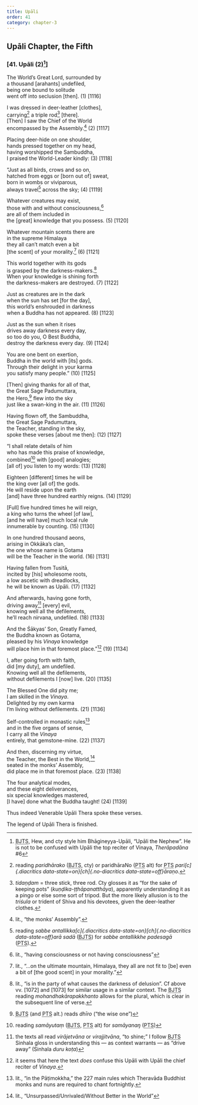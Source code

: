 ```yaml
---
title: Upāli
order: 41
category: chapter-3
---
```


## Upāli Chapter, the Fifth

### \[41. Upāli (2)[^1]\]

The World’s Great Lord, surrounded by  
a thousand \[arahants\] undefiled,  
being one bound to solitude  
went off into seclusion \[then\]. (1) \[1116\]

I was dressed in deer-leather \[clothes\],  
carrying[^2] a triple rod[^3] \[there\].  
\[Then\] I saw the Chief of the World  
encompassed by the Assembly.[^4] (2) \[1117\]

Placing deer-hide on one shoulder,  
hands pressed together on my head,  
having worshipped the Sambuddha,  
I praised the World-Leader kindly: (3) \[1118\]

“Just as all birds, crows and so on,  
hatched from eggs or \[born out of\] sweat,  
born in wombs or viviparous,  
always travel[^5] across the sky; (4) \[1119\]

Whatever creatures may exist,  
those with and without consciousness,[^6]  
are all of them included in  
the \[great\] knowledge that you possess. (5) \[1120\]

Whatever mountain scents there are  
in the supreme Himalaya  
they all can’t match even a bit  
\[the scent\] of your morality.[^7] (6) \[1121\]

This world together with its gods  
is grasped by the darkness-makers.[^8]  
When your knowledge is shining forth  
the darkness-makers are destroyed. (7) \[1122\]

Just as creatures are in the dark  
when the sun has set \[for the day\],  
this world’s enshrouded in darkness  
when a Buddha has not appeared. (8) \[1123\]

Just as the sun when it rises  
drives away darkness every day,  
so too do you, O Best Buddha,  
destroy the darkness every day. (9) \[1124\]

You are one bent on exertion,  
Buddha in the world with \[its\] gods.  
Through their delight in your karma  
you satisfy many people.” (10) \[1125\]

\[Then\] giving thanks for all of that,  
the Great Sage Padumuttara,  
the Hero,[^9] flew into the sky  
just like a swan-king in the air. (11) \[1126\]

Having flown off, the Sambuddha,  
the Great Sage Padumuttara,  
the Teacher, standing in the sky,  
spoke these verses \[about me then\]: (12) \[1127\]

“I shall relate details of him  
who has made this praise of knowledge,  
combined[^10] with \[good\] analogies;  
\[all of\] you listen to my words: (13) \[1128\]

Eighteen \[different\] times he will be  
the king over \[all of\] the gods.  
He will reside upon the earth  
\[and\] have three hundred earthly reigns. (14) \[1129\]

\[Full\] five hundred times he will reign,  
a king who turns the wheel \[of law\],  
\[and he will have\] much local rule  
innumerable by counting. (15) \[1130\]

In one hundred thousand aeons,  
arising in Okkāka’s clan,  
the one whose name is Gotama  
will be the Teacher in the world. (16) \[1131\]

Having fallen from Tusitā,  
incited by \[his\] wholesome roots,  
a low ascetic with dreadlocks,  
he will be known as Upāli. (17) \[1132\]

And afterwards, having gone forth,  
driving away[^11] \[every\] evil,  
knowing well all the defilements,  
he’ll reach nirvana, undefiled. (18) \[1133\]

And the Śākyas’ Son, Greatly Famed,  
the Buddha known as Gotama,  
pleased by his *Vinaya* knowledge  
will place him in that foremost place.”[^12] (19) \[1134\]

I, after going forth with faith,  
did \[my duty\], am undefiled.  
Knowing well all the defilements,  
without defilements I \[now\] live. (20) \[1135\]

The Blessed One did pity me;  
I am skilled in the *Vinaya*.  
Delighted by my own karma  
I’m living without defilements. (21) \[1136\]

Self-controlled in monastic rules[^13]  
and in the five organs of sense,  
I carry all the *Vinaya*  
entirely, that gemstone-mine. (22) \[1137\]

And then, discerning my virtue,  
the Teacher, the Best in the World,[^14]  
seated in the monks’ Assembly,  
did place me in that foremost place. (23) \[1138\]

The four analytical modes,  
and these eight deliverances,  
six special knowledges mastered,  
\[I have\] done what the Buddha taught! (24) \[1139\]

Thus indeed Venerable Upāli Thera spoke these verses.

The legend of Upāli Thera is finished.

[^1]: <abbr title="Buddha Jayanthi Tripitaka Series">BJTS</abbr>, Hew, and cty style him Bhāgineyya-Upāli, “Upāli the Nephew”. He is not to be confused with Upāli the top reciter of Vinaya, *Therāpadāna* \#6

[^2]: reading *paridhārako* (<abbr title="Buddha Jayanthi Tripitaka Series">BJTS</abbr>, cty) or paridhāraNo (<abbr title="Pali Text Society">PTS</abbr> alt) for <abbr title="Pali Text Society">PTS</abbr> *pari[c]{.diacritics data-state=on}[ch]{.no-diacritics data-state=off}āraṇo*.

[^3]: *tidaṇḍam* = three stick, three rod. Cty glosses it as “for the sake of keeping pots” (*kuṇḍika-ṭṭhāpanatthāya*), apparently understanding it as a pingo or else some sort of tripod. But the more likely allusion is to the *triśula* or trident of Shiva and his devotees, given the deer-leather clothes.

[^4]: lit., “the monks’ Assembly”.

[^5]: reading *sabbe antallikka[c]{.diacritics data-state=on}[ch]{.no-diacritics data-state=off}arā sadā* (<abbr title="Buddha Jayanthi Tripitaka Series">BJTS</abbr>) for *sabbe antallikkhe padesagā* (<abbr title="Pali Text Society">PTS</abbr>).

[^6]: lit., “having consciousness or not having consciousness”

[^7]: lit., “…on the ultimate mountain, Himalaya, they all are not fit to \[be\] even a bit of \[the good scent\] in your morality.”

[^8]: lit., “is in the party of what causes the darkness of delusion”. Cf above vv. \[1072\] and \[1073\] for similar usage in a similar context. The <abbr title="Buddha Jayanthi Tripitaka Series">BJTS</abbr> reading *mohandhakārapakkhanto* allows for the plural, which is clear in the subsequent line of verse.

[^9]: <abbr title="Buddha Jayanthi Tripitaka Series">BJTS</abbr> (and <abbr title="Pali Text Society">PTS</abbr> alt.) reads *dhīro* (“the wise one”)

[^10]: reading *samāyutaṃ* (<abbr title="Buddha Jayanthi Tripitaka Series">BJTS</abbr>, <abbr title="Pali Text Society">PTS</abbr> alt) for *samāyanaŋ* (<abbr title="Pali Text Society">PTS</abbr>)

[^11]: the texts all read *virājetvāna* or *virajjitvāna*, “to shine;” I follow <abbr title="Buddha Jayanthi Tripitaka Series">BJTS</abbr> Sinhala gloss in understanding this — as context warrants — as “drive away” (Sinhala *duru koṭa*)

[^12]: it seems that here the text *does* confuse this Upāli with Upāli the chief reciter of *Vinaya*.

[^13]: lit., “in the Pāṭimokkha,” the 227 main rules which Theravāda Buddhist monks and nuns are required to chant fortnightly.

[^14]: lit., “Unsurpassed/Unrivaled/Without Better in the World”
